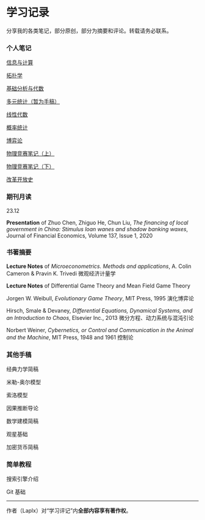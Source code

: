 # 学习记录

分享我的各类笔记，部分原创，部分为摘要和评论。转载请务必联系。

### 个人笔记

[信息与计算](note/info_compu.pdf)

[拓扑学](note/topology.pdf)

[基础分析与代数](note/anal.pdf)

[多元统计（暂为手稿）](note/multistat_o.pdf)

[线性代数](note/la.pdf)

[概率统计](note/probstat.pdf)

[博弈论](note/game.pdf)

[物理竞赛笔记（上）](note/phy-1.pdf)

[物理竞赛笔记（下）](note/phy-2.pdf)

[改革开放史](note/china_reform.pdf)

### 期刊月读

23.12

**Presentation** of Zhuo Chen, Zhiguo He, Chun Liu, *The financing of local government in China: Stimulus loan wanes and shadow banking waxes*, Journal of Financial Economics, Volume 137, Issue 1, 2020

### 书著摘要

**Lecture Notes** of *Microeconometrics. Methods and applications*, A. Colin Cameron & Pravin K. Trivedi  微观经济计量学

**Lecture Notes** of Differential Game Theory and Mean Field Game Theory

Jorgen W. Weibull, *Evolutionary Game Theory*, MIT Press, 1995  演化博弈论

Hirsch, Smale & Devaney, *Differential Equations, Dynamical Systems, and an Introduction to Chaos*,  Elsevier Inc., 2013  微分方程、动力系统与混沌引论

Norbert Weiner, *Cybernetics, or Control and Communication in the Animal and the Machine*, MIT Press, 1948 and 1961  控制论

### 其他手稿

经典力学简稿

米勒-奥尔模型

索洛模型

因果推断导论

数学建模简稿

观星基础

加密货币简稿

### 简单教程

搜索引擎介绍

Git 基础

---

作者（Laplx）对“学习评记”内**全部内容享有著作权**。
